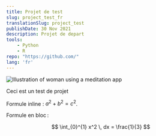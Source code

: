 ```yaml
---
title: Projet de test
slug: project_test_fr
translationSlug: project_test
publishDate: 30 Nov 2021
description: Projet de depart
tools: 
    - Python
    - R
repo: "https://github.com/"
lang: 'fr'
---
```


![Illustration of woman using a meditation app](/assets/blog/casual-life-3d-meditation-crystal.webp)

Ceci est un test de projet

Formule inline : $a^2 + b^2 = c^2$.

Formule en bloc :

$$
\int_{0}^{1} x^2 \, dx = \frac{1}{3}
$$